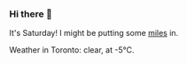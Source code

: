 ### Hi there :wave:

It's Saturday! I might be putting some [miles](https://www.strava.com/athletes/889963) in.

Weather in Toronto: clear, at -5°C.
